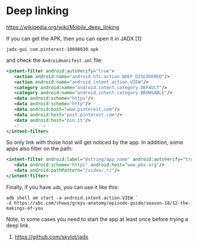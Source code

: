 # Deep linking

<https://wikipedia.org/wiki/Mobile_deep_linking>

If you can get the APK, then you can open it in JADX [1]:

~~~
jadx-gui com.pinterest-10098030.apk
~~~

and check the `Androidmanifest.xml` file:

~~~xml
<intent-filter android:autoVerify="true">
   <action android:name="android.nfc.action.NDEF_DISCOVERED"/>
   <action android:name="android.intent.action.VIEW"/>
   <category android:name="android.intent.category.DEFAULT"/>
   <category android:name="android.intent.category.BROWSABLE"/>
   <data android:scheme="https"/>
   <data android:scheme="http"/>
   <data android:host="www.pinterest.com"/>
   <data android:host="post.pinterest.com"/>
   <data android:host="pin.it"/>
   <!-- ... -->
</intent-filter>
~~~

So only link with those host will get noticed by the app. In addition, some apps also filter on the path:

~~~xml
<intent-filter android:label="@string/app_name" android:autoVerify="true">
   <data android:scheme="https" android:host="www.pbs.org"/>
   <data android:pathPattern="/video/.*/"/>
</intent-filter>
~~~

Finally, if you have `adb`, you can use it like this:

~~~
adb shell am start -a android.intent.action.VIEW `
-d https://abc.com/shows/greys-anatomy/episode-guide/season-18/12-the-makings-of-you
~~~

Note, in some cases you need to start the app at least once before trying a
deep link.

1. https://github.com/skylot/jadx
